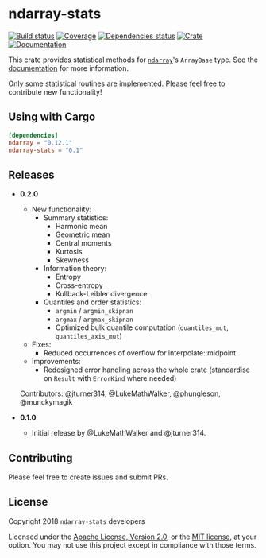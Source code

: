 # ndarray-stats

[![Build status](https://travis-ci.org/jturner314/ndarray-stats.svg?branch=master)](https://travis-ci.org/jturner314/ndarray-stats)
[![Coverage](https://codecov.io/gh/jturner314/ndarray-stats/branch/master/graph/badge.svg)](https://codecov.io/gh/jturner314/ndarray-stats)
[![Dependencies status](https://deps.rs/repo/github/jturner314/ndarray-stats/status.svg)](https://deps.rs/repo/github/jturner314/ndarray-stats)
[![Crate](https://img.shields.io/crates/v/ndarray-stats.svg)](https://crates.io/crates/ndarray-stats)
[![Documentation](https://docs.rs/ndarray-stats/badge.svg)](https://docs.rs/ndarray-stats)

This crate provides statistical methods for [`ndarray`]'s `ArrayBase` type. See
the [documentation](https://docs.rs/ndarray-stats) for more information.

[`ndarray`]: https://github.com/bluss/ndarray

Only some statistical routines are implemented. Please feel free to contribute
new functionality!

## Using with Cargo

```toml
[dependencies]
ndarray = "0.12.1"
ndarray-stats = "0.1"
```

## Releases

* **0.2.0**

  * New functionality:
    * Summary statistics:
      * Harmonic mean
      * Geometric mean
      * Central moments
      * Kurtosis
      * Skewness
    * Information theory:
      * Entropy
      * Cross-entropy
      * Kullback-Leibler divergence
    * Quantiles and order statistics:
      * `argmin` / `argmin_skipnan`
      * `argmax` / `argmax_skipnan`
      * Optimized bulk quantile computation (`quantiles_mut`, `quantiles_axis_mut`)
  * Fixes:
    * Reduced occurrences of overflow for interpolate::midpoint
  * Improvements:
    * Redesigned error handling across the whole crate (standardise on `Result` with `ErrorKind` where needed)

  Contributors: @jturner314, @LukeMathWalker, @phungleson, @munckymagik

* **0.1.0**

  * Initial release by @LukeMathWalker and @jturner314.

## Contributing

Please feel free to create issues and submit PRs.

## License

Copyright 2018 `ndarray-stats` developers

Licensed under the [Apache License, Version 2.0](LICENSE-APACHE), or the [MIT
license](LICENSE-MIT), at your option. You may not use this project except in
compliance with those terms.
